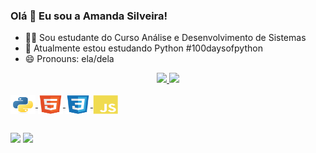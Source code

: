 ### Olá 👋 Eu sou a Amanda Silveira!

- 👩‍💻 Sou estudante do Curso Análise e Desenvolvimento de Sistemas
- 🐍 Atualmente estou estudando Python #100daysofpython
- 😄 Pronouns: ela/dela

<div align="center">
  <a href="https://github.com/amandagsilveira">
  <img height="180em" src="https://github-readme-stats.vercel.app/api?username=amandagsilveira&show_icons=true&theme=dracula&include_all_commits=true&count_private=true"/>
  <img height="180em" src="https://github-readme-stats.vercel.app/api/top-langs/?username=amandagsilveira&layout=compact&langs_count=7&theme=dracula"/>
</div>
  
<div style="display: inline_block"><br>
   <img align="center" alt="Python-image" height="30" width="40" src="https://raw.githubusercontent.com/devicons/devicon/master/icons/python/python-original.svg">
   <img align="center" alt="HTML-image" height="30" width="40" src="https://raw.githubusercontent.com/devicons/devicon/master/icons/html5/html5-original.svg">
  <img align="center" alt="CSS-image" height="30" width="40" src="https://raw.githubusercontent.com/devicons/devicon/master/icons/css3/css3-original.svg">
  <img align="center" alt="Javascript-image" height="30" width="40" src="https://raw.githubusercontent.com/devicons/devicon/master/icons/javascript/javascript-plain.svg">
</div>
  
  ##
  
<div> 
  <a href = "mailto:amandagsilveira@gmail.com"><img src="https://img.shields.io/badge/Gmail-D14836?style=for-the-badge&logo=gmail&logoColor=white" target="_blank"></a>
  <a href="https://www.linkedin.com/in/amanda-silveira-5a8693195/" target="_blank"><img src="https://img.shields.io/badge/-LinkedIn-%230077B5?style=for-the-badge&logo=linkedin&logoColor=white" target="_blank"></a> 
</div>
  
